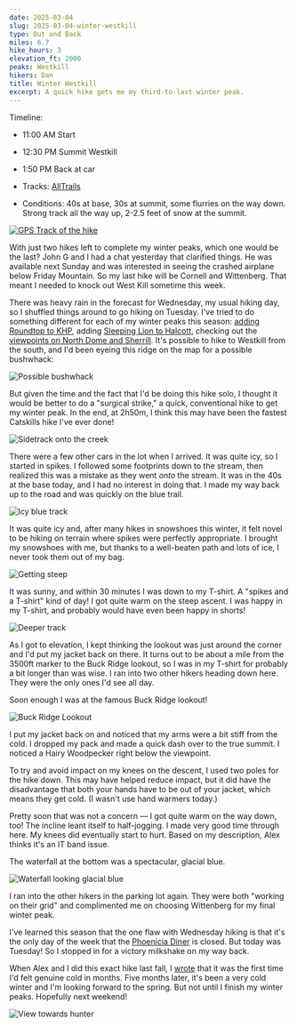 ```yaml
---
date: 2025-03-04
slug: 2025-03-04-winter-westkill
type: Out and Back
miles: 6.7
hike_hours: 3
elevation_ft: 2000
peaks: Westkill
hikers: Dan
title: Winter Westkill
excerpt: A quick hike gets me my third-to-last winter peak.
---
```


Timeline:

- 11:00 AM Start
- 12:30 PM Summit Westkill
- 1:50 PM Back at car

- Tracks: [AllTrails]
- Conditions: 40s at base, 30s at summit, some flurries on the way down. Strong track all the way up, 2-2.5 feet of snow at the summit.

[![GPS Track of the hike]({{site.baseurl}}/assets/2025-03-04-winter-westkill/track.png)]({{site.baseurl}}/map/?hike=2025-03-04-winter-westkill)

With just two hikes left to complete my winter peaks, which one would be the last? John G and I had a chat yesterday that clarified things. He was available next Sunday and was interested in seeing the crashed airplane below Friday Mountain. So my last hike will be Cornell and Wittenberg. That meant I needed to knock out West Kill sometime this week.

There was heavy rain in the forecast for Wednesday, my usual hiking day, so I shuffled things around to go hiking on Tuesday. I've tried to do something different for each of my winter peaks this season: [adding Roundtop to KHP], adding [Sleeping Lion to Halcott], checking out the [viewpoints on North Dome and Sherrill]. It's possible to hike to Westkill from the south, and I'd been eyeing this ridge on the map for a possible bushwhack:

![Possible bushwhack]({{site.baseurl}}/assets/2025-03-04-winter-westkill/westkill-bushwhack.png)

But given the time and the fact that I'd be doing this hike solo, I thought it would be better to do a "surgical strike," a quick, conventional hike to get my winter peak. In the end, at 2h50m, I think this may have been the fastest Catskills hike I've ever done!

![Sidetrack onto the creek]({{site.baseurl}}/assets/2025-03-04-winter-westkill/IMG_8808-kill-sidetrack.jpeg)

There were a few other cars in the lot when I arrived. It was quite icy, so I started in spikes. I followed some footprints down to the stream, then realized this was a mistake as they went _onto_ the stream. It was in the 40s at the base today, and I had no interest in doing that. I made my way back up to the road and was quickly on the blue trail.

![Icy blue track]({{site.baseurl}}/assets/2025-03-04-winter-westkill/IMG_8809-blue-track.jpeg)

It was quite icy and, after many hikes in snowshoes this winter, it felt novel to be hiking on terrain where spikes were perfectly appropriate. I brought my snowshoes with me, but thanks to a well-beaten path and lots of ice, I never took them out of my bag.

![Getting steep]({{site.baseurl}}/assets/2025-03-04-winter-westkill/IMG_8817-steep.jpeg)

It was sunny, and within 30 minutes I was down to my T-shirt. A "spikes and a T-shirt" kind of day! I got quite warm on the steep ascent. I was happy in my T-shirt, and probably would have even been happy in shorts!

![Deeper track]({{site.baseurl}}/assets/2025-03-04-winter-westkill/IMG_8819-deeper-track.jpeg)

As I got to elevation, I kept thinking the lookout was just around the corner and I'd put my jacket back on there. It turns out to be about a mile from the 3500ft marker to the Buck Ridge lookout, so I was in my T-shirt for probably a bit longer than was wise. I ran into two other hikers heading down here. They were the only ones I'd see all day.

Soon enough I was at the famous Buck Ridge lookout!

![Buck Ridge Lookout]({{site.baseurl}}/assets/2025-03-04-winter-westkill/IMG_8825-lookout-ledge.jpeg)

I put my jacket back on and noticed that my arms were a bit stiff from the cold. I dropped my pack and made a quick dash over to the true summit. I noticed a Hairy Woodpecker right below the viewpoint.

To try and avoid impact on my knees on the descent, I used two poles for the hike down. This may have helped reduce impact, but it did have the disadvantage that both your hands have to be out of your jacket, which means they get cold. (I wasn't use hand warmers today.)

Pretty soon that was not a concern — I got quite warm on the way down, too! The incline leant itself to half-jogging. I made very good time through here. My knees did eventually start to hurt. Based on my description, Alex thinks it's an IT band issue.

The waterfall at the bottom was a spectacular, glacial blue.

![Waterfall looking glacial blue]({{site.baseurl}}/assets/2025-03-04-winter-westkill/IMG_8833-blue-waterfall.jpeg)

I ran into the other hikers in the parking lot again. They were both "working on their grid" and complimented me on choosing Wittenberg for my final winter peak.

I've learned this season that the one flaw with Wednesday hiking is that it's the only day of the week that the [Phoenicia Diner] is closed. But today was Tuesday! So I stopped in for a victory milkshake on my way back.

When Alex and I did this exact hike last fall, I [wrote] that it was the first time I'd felt genuine cold in months. Five months later, it's been a very cold winter and I'm looking forward to the spring. But not until I finish my winter peaks. Hopefully next weekend!

![View towards hunter]({{site.baseurl}}/assets/2025-03-04-winter-westkill/IMG_8830-hunter.jpeg)

[AllTrails]: https://www.alltrails.com/explore/recording/afternoon-hike-at-west-kill-mountain-to-buck-ridge-lookout-e73fecc
[adding Roundtop to KHP]: https://www.danvk.org/catskills/2025/02/01/2025-02-01-roundtop-kaaterskill.html
[Sleeping Lion to Halcott]: https://www.danvk.org/catskills/2025/02/12/2025-02-12-sleeping-lion-halcott.html
[viewpoints on North Dome and Sherrill]: https://www.danvk.org/catskills/2025/02/26/2025-02-26-north-dome-sherrill.html
[wrote]: https://www.danvk.org/catskills/2024/10/10/2024-10-10-westkill.html#:~:text=It%20felt%20genuinely%20cold
[Phoenicia Diner]: https://www.phoeniciadiner.com/

